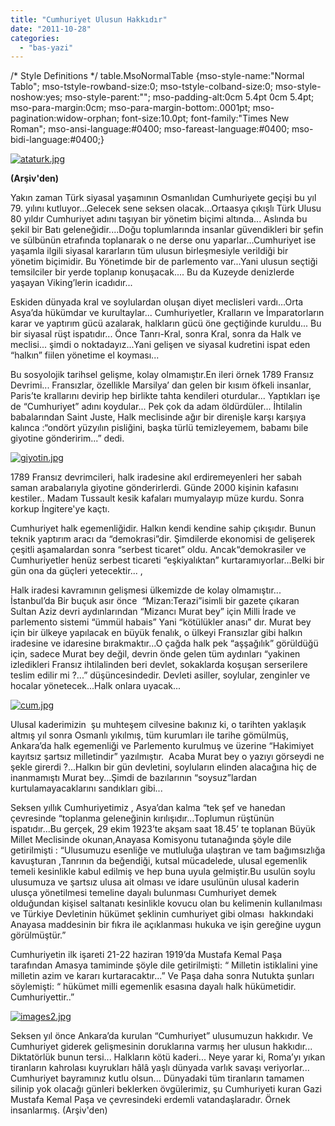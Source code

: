 ```yaml
---
title: "Cumhuriyet Ulusun Hakkıdır"
date: "2011-10-28"
categories: 
  - "bas-yazi"
---
```


/\* Style Definitions \*/ table.MsoNormalTable {mso-style-name:"Normal Tablo"; mso-tstyle-rowband-size:0; mso-tstyle-colband-size:0; mso-style-noshow:yes; mso-style-parent:""; mso-padding-alt:0cm 5.4pt 0cm 5.4pt; mso-para-margin:0cm; mso-para-margin-bottom:.0001pt; mso-pagination:widow-orphan; font-size:10.0pt; font-family:"Times New Roman"; mso-ansi-language:#0400; mso-fareast-language:#0400; mso-bidi-language:#0400;}

[![ataturk.jpg](/uploads/2011/10/ataturk.jpg)](/uploads/2011/10/ataturk.jpg "ataturk.jpg")

**(Arşiv'den)**

Yakın zaman Türk siyasal yaşamının Osmanlıdan Cumhuriyete geçişi bu yıl 79. yılını kutluyor...Gelecek sene seksen olacak...Ortaasya çıkışlı Türk Ulusu 80 yıldır Cumhuriyet adını taşıyan bir yönetim biçimi altında... Aslında bu şekil bir Batı geleneğidir....Doğu toplumlarında insanlar güvendikleri bir şefin ve sülbünün etrafında toplanarak o ne derse onu yaparlar...Cumhuriyet ise yaşamla ilgili siyasal kararların tüm ulusun birleşmesiyle verildiği bir  yönetim biçimidir. Bu Yönetimde bir de parlemento var...Yani ulusun seçtiği temsilciler bir yerde toplanıp konuşacak.... Bu da Kuzeyde denizlerde yaşayan Viking’lerin icadıdır...

Eskiden dünyada kral ve soylulardan oluşan diyet meclisleri vardı...Orta Asya’da hükümdar ve kurultaylar... Cumhuriyetler, Kralların ve İmparatorların karar ve yaptırım gücü azalarak, halkların gücü öne geçtiğinde kuruldu... Bu bir siyasal rüşt ispatıdır... Önce Tanrı-Kral, sonra Kral, sonra da Halk ve meclisi... şimdi o noktadayız...Yani gelişen ve siyasal kudretini ispat eden “halkın” fiilen yönetime el koyması...

Bu sosyolojik tarihsel gelişme, kolay olmamıştır.En ileri örnek 1789 Fransız Devrimi... Fransızlar, özellikle Marsilya’ dan gelen bir kısım öfkeli insanlar, Paris’te krallarını devirip hep birlikte tahta kendileri oturdular... Yaptıkları işe de “Cumhuriyet” adını koydular... Pek çok da adam öldürdüler... İhtilalin babalarından Saint Juste, Halk meclisinde ağır bir direnişle karşı karşıya kalınca :“ondört yüzyılın pisliğini, başka türlü temizleyemem, babamı bile giyotine gönderirim...” dedi.

[![giyotin.jpg](/uploads/2011/10/giyotin.jpg)](/uploads/2011/10/giyotin.jpg "giyotin.jpg")

1789 Fransız devrimcileri, halk iradesine akıl erdiremeyenleri her sabah saman arabalarıyla giyotine gönderirlerdi. Günde 2000 kişinin kafasını kestiler.. Madam Tussault kesik kafaları mumyalayıp müze kurdu. Sonra korkup İngitere'ye kaçtı.

Cumhuriyet halk egemenliğidir. Halkın kendi kendine sahip çıkışıdır. Bunun teknik yaptırım aracı da “demokrasi”dir. Şimdilerde ekonomisi de gelişerek çeşitli aşamalardan sonra “serbest ticaret” oldu. Ancak“demokrasiler ve Cumhuriyetler henüz serbest ticareti “eşkiyalıktan” kurtaramıyorlar...Belki bir gün ona da güçleri yetecektir... ,

Halk iradesi kavramının gelişmesi ülkemizde de kolay olmamıştır... İstanbul’da Bir buçuk asır önce  “Mizan:Terazi”isimli bir gazete çıkaran Sultan Aziz devri aydınlarından “Mizancı Murat bey” için Milli İrade ve parlemento sistemi “ümmül habais” Yani “kötülükler anası” dır. Murat bey için bir ülkeye yapılacak en büyük fenalık, o ülkeyi Fransızlar gibi halkın iradesine ve idaresine bırakmaktır...O çağda halk pek “aşşağılık” görüldüğü için, sadece Murat bey değil, devrin önde gelen tüm aydınları “yakinen izledikleri Fransız ihtilalinden beri devlet, sokaklarda koşuşan serserilere teslim edilir mi ?...” düşüncesindedir. Devleti asiller, soylular, zenginler ve hocalar yönetecek...Halk onlara uyacak...

[![cum.jpg](/uploads/2011/10/cum.jpg)](/uploads/2011/10/cum.jpg "cum.jpg")

Ulusal kaderimizin  şu muhteşem cilvesine bakınız ki, o tarihten yaklaşık altmış yıl sonra Osmanlı yıkılmış, tüm kurumları ile tarihe gömülmüş, Ankara’da halk egemenliği ve Parlemento kurulmuş ve üzerine “Hakimiyet kayıtsız şartsız milletindir” yazılmıştır.  Acaba Murat bey o yazıyı görseydi ne şekle girerdi ?...Halkın bir gün devletini, soyluların elinden alacağına hiç de inanmamıştı Murat bey...Şimdi de bazılarının “soysuz”lardan kurtulamayacaklarını sandıkları gibi...  

Seksen yıllık Cumhuriyetimiz , Asya’dan kalma “tek şef ve hanedan çevresinde “toplanma geleneğinin kırılışıdır...Toplumun rüştünün ispatıdır...Bu gerçek, 29 ekim 1923’te akşam saat 18.45’ te toplanan Büyük Millet Meclisinde okunan,Anayasa Komisyonu tutanağında şöyle dile getirilmişti : “Ulusumuzu esenliğe ve mutluluğa ulaştıran ve tam bağımsızlığa kavuşturan ,Tanrının da beğendiği, kutsal mücadelede, ulusal egemenlik temeli kesinlikle kabul edilmiş ve hep buna uyula gelmiştir.Bu usulün soylu ulusumuza ve şartsız ulusa ait olması ve idare usulünün ulusal kaderin ulusça yönetilmesi temeline dayalı bulunması Cumhuriyet demek olduğundan kişisel saltanatı kesinlikle kovucu olan bu kelimenin kullanılması ve Türkiye Devletinin hükümet şeklinin cumhuriyet gibi olması  hakkındaki Anayasa maddesinin bir fıkra ile açıklanması hukuka ve işin gereğine uygun görülmüştür.”

Cumhuriyetin ilk işareti 21-22 haziran 1919’da Mustafa Kemal Paşa tarafından Amasya tamiminde şöyle dile getirilmişti: “ Milletin istiklalini yine milletin azim ve kararı kurtaracaktır...” Ve Paşa daha sonra Nutukta şunları söylemişti: “ hükümet milli egemenlik esasına dayalı halk hükümetidir. Cumhuriyettir..”

[![images2.jpg](/uploads/2011/10/images2.jpg)](/uploads/2011/10/images2.jpg "images2.jpg")

Seksen yıl önce Ankara’da kurulan “Cumhuriyet” ulusumuzun hakkıdır. Ve Cumhuriyet giderek gelişmesinin doruklarına varmış her ulusun hakkıdır... Diktatörlük bunun tersi... Halkların kötü kaderi... Neye yarar ki, Roma’yı yıkan tiranların kahrolası kuyrukları hâlâ yaşlı dünyada varlık savaşı veriyorlar... Cumhuriyet bayramınız kutlu olsun... Dünyadaki tüm tiranların tamamen silinip yok olacağı günleri beklerken övgülerimiz, şu Cumhuriyeti kuran Gazi Mustafa Kemal Paşa ve çevresindeki erdemli vatandaşlaradır. Örnek insanlarmış. (Arşiv'den)
